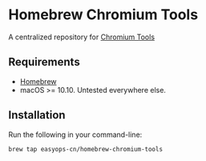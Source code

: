 # Homebrew Chromium Tools

A centralized repository for [Chromium Tools](https://chromium.googlesource.com/chromium/tools)

## Requirements

* [Homebrew](https://github.com/Homebrew/brew)
* macOS >= 10.10. Untested everywhere else.

## Installation

Run the following in your command-line:

```bash
brew tap easyops-cn/homebrew-chromium-tools
```
